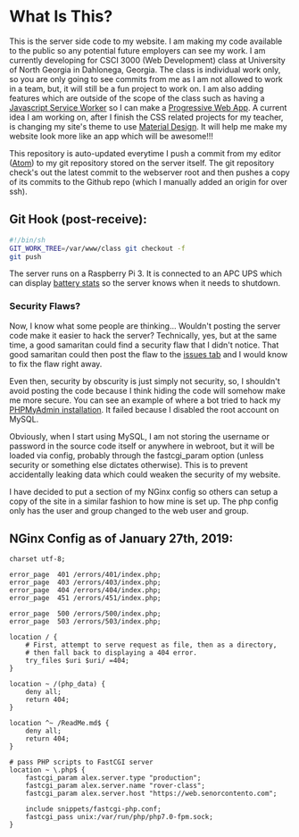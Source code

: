 [pwa]: https://developers.google.com/web/progressive-web-apps/
[service-worker]: service-worker.js
[atom-editor]: https://atom.io/
[apc-stats]: https://web.senorcontento.com/apc/
[issues-tab]: https://github.com/bgbrandongomez/self-hosted-blog/issues
[PHPMyAdmin-fails]: https://web.senorcontento.com/test/failed_pma/
[material-design]: https://material.io/

# What Is This?

This is the server side code to my website. I am making my code available to the public so any potential future employers can see my work. I am currently developing for CSCI 3000 (Web Development) class at University of North Georgia in Dahlonega, Georgia. The class is individual work only, so you are only going to see commits from me as I am not allowed to work in a team, but, it will still be a fun project to work on. I am also adding features which are outside of the scope of the class such as having a [Javascript Service Worker][service-worker] so I can make a [Progressive Web App][pwa]. A current idea I am working on, after I finish the CSS related projects for my teacher, is changing my site's theme to use [Material Design][material-design]. It will help me make my website look more like an app which will be awesome!!!

This repository is auto-updated everytime I push a commit from my editor ([Atom][atom-editor]) to my git repository stored on the server itself. The git repository check's out the latest commit to the webserver root and then pushes a copy of its commits to the Github repo (which I manually added an origin for over ssh).

## Git Hook (post-receive):

```bash
#!/bin/sh
GIT_WORK_TREE=/var/www/class git checkout -f
git push
```

The server runs on a Raspberry Pi 3. It is connected to an APC UPS which can display [battery stats][apc-stats] so the server knows when it needs to shutdown.

### Security Flaws?

Now, I know what some people are thinking... Wouldn't posting the server code make it easier to hack the server? Technically, yes, but at the same time, a good samaritan could find a security flaw that I didn't notice. That good samaritan could then post the flaw to the [issues tab][issues-tab] and I would know to fix the flaw right away.

Even then, security by obscurity is just simply not security, so, I shouldn't avoid posting the code because I think hiding the code will somehow make me more secure. You can see an example of where a bot tried to hack my [PHPMyAdmin installation][PHPMyAdmin-fails]. It failed because I disabled the root account on MySQL.

Obviously, when I start using MySQL, I am not storing the username or password in the source code itself or anywhere in webroot, but it will be loaded via config, probably through the fastcgi_param option (unless security or something else dictates otherwise). This is to prevent accidentally leaking data which could weaken the security of my website.

I have decided to put a section of my NGinx config so others can setup a copy of the site in a similar fashion to how mine is set up. The php config only has the user and group changed to the web user and group.

## NGinx Config as of January 27th, 2019:

```nginx
charset utf-8;

error_page  401 /errors/401/index.php;
error_page  403 /errors/403/index.php;
error_page  404 /errors/404/index.php;
error_page  451 /errors/451/index.php;

error_page  500 /errors/500/index.php;
error_page  503 /errors/503/index.php;

location / {
	# First, attempt to serve request as file, then as a directory,
	# then fall back to displaying a 404 error.
	try_files $uri $uri/ =404;
}

location ~ /(php_data) {
	deny all;
	return 404;
}

location ^~ /ReadMe.md$ {
	deny all;
	return 404;
}

# pass PHP scripts to FastCGI server
location ~ \.php$ {
	fastcgi_param alex.server.type "production";
	fastcgi_param alex.server.name "rover-class";
	fastcgi_param alex.server.host "https://web.senorcontento.com";

	include snippets/fastcgi-php.conf;
	fastcgi_pass unix:/var/run/php/php7.0-fpm.sock;
}
```